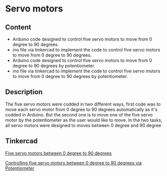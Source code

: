 # Servo motors
## Content
* Arduino code designed to control five servo motors to move from 0 degree to 90 degrees.
* ino file via tinkercad to implement the code to control five servo motors to move from 0 degree to 90 degrees.
* Arduino code designed to control five servo motors to move from 0 degree to 90 degrees by potentiometer.
* ino file via tinkercad to implement the code to control five servo motors to move from 0 degree to 90 degrees by potentiometer.
## Description
The five servo motors were codded in two different ways, first code was to move each servo motor from 0 degree to 90 degrees automatically as it's codded in Arduino. But the second one is to move one of the five servo motor by the potentiometer as the user would like to move. In the two tasks, all servo motors were designed to moves between 0 degree and 90 degree 
## Tinkercad
[Five servo motors between 0 degree to 90 degrees](https://www.tinkercad.com/things/jTVQyXjW21N-fantabulous-hango/editel?sharecode=LLDRSw595kqIoNfGWpy9ZOE-6cX-TQverIO4U-Vp6yU)

[Controlling five servo motors between 0 degree to 90 degrees via Potentiometer](https://www.tinkercad.com/things/5tGEVxozHYt-copy-of-five-servo-motor/editel?sharecode=PLx0MT5WHPaRsOG8q73U0LgkxKGh7sUm7yHQONjcSdI)
